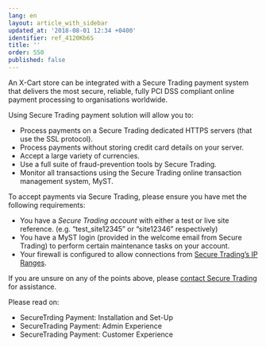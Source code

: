 ```yaml
---
lang: en
layout: article_with_sidebar
updated_at: '2018-08-01 12:34 +0400'
identifier: ref_4120Kb6S
title: ''
order: 550
published: false
---
```

An X-Cart store can be integrated with a Secure Trading payment system that delivers the most secure, reliable, fully PCI DSS compliant online payment processing to organisations worldwide. 

Using Secure Trading payment solution will allow you to:

* Process payments on a Secure Trading dedicated HTTPS servers (that use the SSL protocol).
* Process payments without storing credit card details on your server.
* Accept a large variety of currencies.
* Use a full suite of fraud-prevention tools by Secure Trading.
* Monitor all transactions using the Secure Trading online transaction management system, MyST.

To accept payments via Secure Trading, please ensure you have met the following requirements:
* You have a _Secure Trading account_ with either a test or live site reference.
(e.g. “test_site12345” or “site12346” respectively)
* You have a MyST login (provided in the welcome email from Secure Trading) to perform certain maintenance tasks on your account.
* Your firewall is configured to allow connections from [Secure Trading’s IP Ranges](http://webapp.securetrading.net/ips.html). 

If you are unsure on any of the points above, please [contact Secure Trading](http://www.securetrading.com/support/support.html) for assistance.

Please read on:

* SecureTrding Payment: Installation and Set-Up
* SecureTrading Payment: Admin Experience
* SecureTrading Payment: Customer Experience